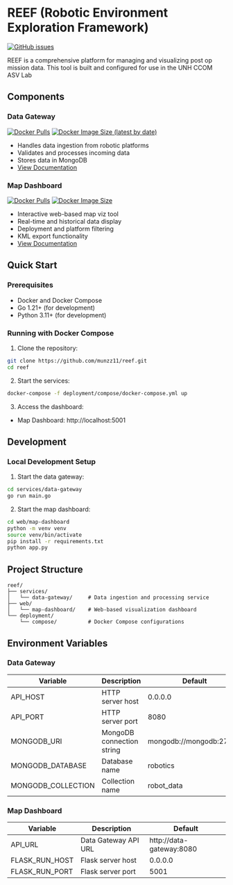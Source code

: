 # REEF (Robotic Environment Exploration Framework)

[![GitHub issues](https://img.shields.io/github/issues/munzz11/reef)](https://github.com/munzz11/reef/issues)

REEF is a comprehensive platform for managing and visualizing post op mission data. This tool is built and configured for use in the UNH CCOM ASV Lab

## Components

### Data Gateway 
[![Docker Pulls](https://img.shields.io/docker/pulls/munzz11/reef-data-gateway)](https://hub.docker.com/r/munzz11/reef-data-gateway)
[![Docker Image Size (latest by date)](https://img.shields.io/docker/image-size/munzz11/reef-data-gateway)](https://hub.docker.com/r/munzz11/reef-data-gateway)
- Handles data ingestion from robotic platforms
- Validates and processes incoming data
- Stores data in MongoDB
- [View Documentation](services/data-gateway/README.md)

### Map Dashboard
[![Docker Pulls](https://img.shields.io/docker/pulls/munzz11/reef-map-dashboard)](https://hub.docker.com/r/munzz11/reef-map-dashboard)
[![Docker Image Size](https://img.shields.io/docker/image-size/munzz11/reef-map-dashboard/latest)](https://hub.docker.com/r/munzz11/reef-map-dashboard)

- Interactive web-based map viz tool
- Real-time and historical data display
- Deployment and platform filtering
- KML export functionality
- [View Documentation](web/map-dashboard/README.md)

## Quick Start

### Prerequisites
- Docker and Docker Compose
- Go 1.21+ (for development)
- Python 3.11+ (for development)

### Running with Docker Compose
1. Clone the repository:
```bash
git clone https://github.com/munzz11/reef.git
cd reef
```

2. Start the services:
```bash
docker-compose -f deployment/compose/docker-compose.yml up
```

3. Access the dashboard:
- Map Dashboard: http://localhost:5001

## Development

### Local Development Setup
1. Start the data gateway:
```bash
cd services/data-gateway
go run main.go
```

2. Start the map dashboard:
```bash
cd web/map-dashboard
python -m venv venv
source venv/bin/activate
pip install -r requirements.txt
python app.py
```

## Project Structure
```
reef/
├── services/
│   └── data-gateway/     # Data ingestion and processing service
├── web/
│   └── map-dashboard/    # Web-based visualization dashboard
└── deployment/
    └── compose/          # Docker Compose configurations
```

## Environment Variables

### Data Gateway
| Variable | Description | Default |
|----------|-------------|---------|
| API_HOST | HTTP server host | 0.0.0.0 |
| API_PORT | HTTP server port | 8080 |
| MONGODB_URI | MongoDB connection string | mongodb://mongodb:27017 |
| MONGODB_DATABASE | Database name | robotics |
| MONGODB_COLLECTION | Collection name | robot_data |


### Map Dashboard
| Variable | Description | Default |
|----------|-------------|---------|
| API_URL | Data Gateway API URL | http://data-gateway:8080 |
| FLASK_RUN_HOST | Flask server host | 0.0.0.0 |
| FLASK_RUN_PORT | Flask server port | 5001 |
